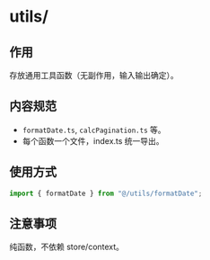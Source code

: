 # utils/

## 作用

存放通用工具函数（无副作用，输入输出确定）。

## 内容规范

- `formatDate.ts`, `calcPagination.ts` 等。
- 每个函数一个文件，index.ts 统一导出。

## 使用方式

```ts
import { formatDate } from "@/utils/formatDate";
```

## 注意事项

纯函数，不依赖 store/context。

